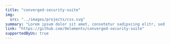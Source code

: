 ```yaml
---
title: "converged-security-suite"
img:
  src: "../images/projects/css.svg"
summary: "Lorem ipsum dolor sit amet, consetetur sadipscing elitr, sed diam nonumy eirmod tempor invidunt ut labore et dolore magna aliquyam."
link: "https://github.com/9elements/converged-security-suite"
supportedByUs: true
---
```

